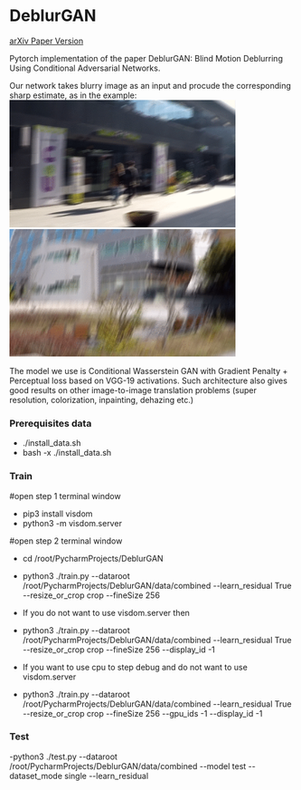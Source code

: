 # DeblurGAN
[arXiv Paper Version](https://arxiv.org/pdf/1711.07064.pdf)

Pytorch implementation of the paper DeblurGAN: Blind Motion Deblurring Using Conditional Adversarial Networks.

Our network takes blurry image as an input and procude the corresponding sharp estimate, as in the example:
<img src="images/animation3.gif" width="400px"/> <img src="images/animation4.gif" width="400px"/>

The model we use is Conditional Wasserstein GAN with Gradient Penalty + Perceptual loss based on VGG-19 activations. Such architecture also gives good results on other image-to-image translation problems (super resolution, colorization, inpainting, dehazing etc.)

### Prerequisites data
- ./install_data.sh
- bash -x ./install_data.sh

### Train
#open step 1 terminal window
- pip3 install visdom
- python3 -m visdom.server

#open step 2 terminal window
- cd /root/PycharmProjects/DeblurGAN
- python3 ./train.py --dataroot /root/PycharmProjects/DeblurGAN/data/combined --learn_residual True --resize_or_crop crop --fineSize 256

- If you do not want to use visdom.server then
- python3 ./train.py --dataroot /root/PycharmProjects/DeblurGAN/data/combined --learn_residual True --resize_or_crop crop --fineSize 256 --display_id -1

- If you want to use cpu to step debug and do not want to use visdom.server
- python3 ./train.py --dataroot /root/PycharmProjects/DeblurGAN/data/combined --learn_residual True --resize_or_crop crop --fineSize 256 --gpu_ids -1 --display_id -1
 
### Test
-python3 ./test.py --dataroot /root/PycharmProjects/DeblurGAN/data/combined --model test --dataset_mode single --learn_residual
